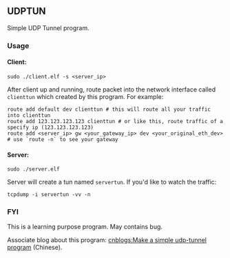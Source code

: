 ## UDPTUN

Simple UDP Tunnel program.

### Usage

#### Client:

``` shell
sudo ./client.elf -s <server_ip>
```

After client up and running, route packet into the network interface called `clienttun` which created by this program. For example:

``` shell
route add default dev clienttun # this will route all your traffic into clienttun
route add 123.123.123.123 clienttun # or like this, route traffic of a specify ip (123.123.123.123)
route add <server_ip> gw <your_gateway_ip> dev <your_original_eth_dev> # use `route -n` to see your gateway
```

#### Server:

``` shell
sudo ./server.elf
```

Server will create a tun named `servertun`. If you'd like to watch the traffic:

``` shell
tcpdump -i servertun -vv -n
```

### FYI

This is a learning purpose program. May contains bug.

Associate blog about this program: [cnblogs:Make a simple udp-tunnel program](http://www.cnblogs.com/blumia/p/Make-a-simple-udp-tunnel-program.html) (Chinese).